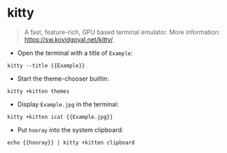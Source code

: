 # kitty

> A fast, feature-rich, GPU based terminal emulator.
> More information: <https://sw.kovidgoyal.net/kitty/>.

- Open the terminal with a title of `Example`:

`kitty --title {{Example}}`

- Start the theme-chooser builtin:

`kitty +kitten themes`

- Display `Example.jpg` in the terminal:

`kitty +kitten icat {{Example.jpg}}`

- Put `hooray` into the system clipboard:

`echo {{hooray}} | kitty +kitten clipboard`
